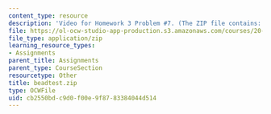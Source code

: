 ```yaml
---
content_type: resource
description: 'Video for Homework 3 Problem #7. (The ZIP file contains: beadtest.avi)'
file: https://ol-ocw-studio-app-production.s3.amazonaws.com/courses/20-309-biological-engineering-ii-instrumentation-and-measurement-fall-2006/cb2550bdc9d0f00e9f8783384044d514_beadtest.zip
file_type: application/zip
learning_resource_types:
- Assignments
parent_title: Assignments
parent_type: CourseSection
resourcetype: Other
title: beadtest.zip
type: OCWFile
uid: cb2550bd-c9d0-f00e-9f87-83384044d514
---
```

